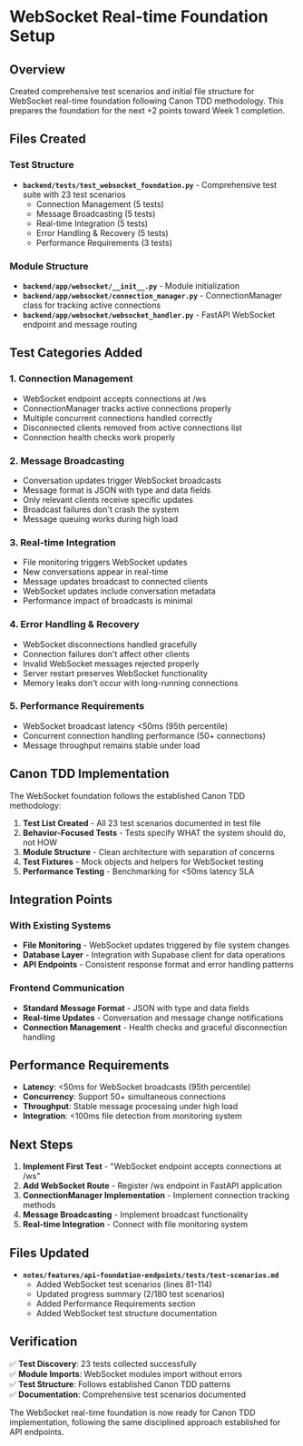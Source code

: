 # WebSocket Real-time Foundation Setup

## Overview

Created comprehensive test scenarios and initial file structure for WebSocket real-time foundation following Canon TDD methodology. This prepares the foundation for the next +2 points toward Week 1 completion.

## Files Created

### Test Structure
- **`backend/tests/test_websocket_foundation.py`** - Comprehensive test suite with 23 test scenarios
  - Connection Management (5 tests)
  - Message Broadcasting (5 tests) 
  - Real-time Integration (5 tests)
  - Error Handling & Recovery (5 tests)
  - Performance Requirements (3 tests)

### Module Structure
- **`backend/app/websocket/__init__.py`** - Module initialization
- **`backend/app/websocket/connection_manager.py`** - ConnectionManager class for tracking active connections
- **`backend/app/websocket/websocket_handler.py`** - FastAPI WebSocket endpoint and message routing

## Test Categories Added

### 1. Connection Management
- WebSocket endpoint accepts connections at /ws
- ConnectionManager tracks active connections properly
- Multiple concurrent connections handled correctly
- Disconnected clients removed from active connections list
- Connection health checks work properly

### 2. Message Broadcasting
- Conversation updates trigger WebSocket broadcasts
- Message format is JSON with type and data fields
- Only relevant clients receive specific updates
- Broadcast failures don't crash the system
- Message queuing works during high load

### 3. Real-time Integration
- File monitoring triggers WebSocket updates
- New conversations appear in real-time
- Message updates broadcast to connected clients
- WebSocket updates include conversation metadata
- Performance impact of broadcasts is minimal

### 4. Error Handling & Recovery
- WebSocket disconnections handled gracefully
- Connection failures don't affect other clients
- Invalid WebSocket messages rejected properly
- Server restart preserves WebSocket functionality
- Memory leaks don't occur with long-running connections

### 5. Performance Requirements
- WebSocket broadcast latency <50ms (95th percentile)
- Concurrent connection handling performance (50+ connections)
- Message throughput remains stable under load

## Canon TDD Implementation

The WebSocket foundation follows the established Canon TDD methodology:

1. **Test List Created** - All 23 test scenarios documented in test file
2. **Behavior-Focused Tests** - Tests specify WHAT the system should do, not HOW
3. **Module Structure** - Clean architecture with separation of concerns
4. **Test Fixtures** - Mock objects and helpers for WebSocket testing
5. **Performance Testing** - Benchmarking for <50ms latency SLA

## Integration Points

### With Existing Systems
- **File Monitoring** - WebSocket updates triggered by file system changes
- **Database Layer** - Integration with Supabase client for data operations
- **API Endpoints** - Consistent response format and error handling patterns

### Frontend Communication
- **Standard Message Format** - JSON with type and data fields
- **Real-time Updates** - Conversation and message change notifications
- **Connection Management** - Health checks and graceful disconnection handling

## Performance Requirements

- **Latency**: <50ms for WebSocket broadcasts (95th percentile)
- **Concurrency**: Support 50+ simultaneous connections
- **Throughput**: Stable message processing under high load
- **Integration**: <100ms file detection from monitoring system

## Next Steps

1. **Implement First Test** - "WebSocket endpoint accepts connections at /ws"
2. **Add WebSocket Route** - Register /ws endpoint in FastAPI application
3. **ConnectionManager Implementation** - Implement connection tracking methods
4. **Message Broadcasting** - Implement broadcast functionality
5. **Real-time Integration** - Connect with file monitoring system

## Files Updated

- **`notes/features/api-foundation-endpoints/tests/test-scenarios.md`**
  - Added WebSocket test scenarios (lines 81-114)
  - Updated progress summary (2/180 test scenarios)
  - Added Performance Requirements section
  - Added WebSocket test structure documentation

## Verification

✅ **Test Discovery**: 23 tests collected successfully  
✅ **Module Imports**: WebSocket modules import without errors  
✅ **Test Structure**: Follows established Canon TDD patterns  
✅ **Documentation**: Comprehensive test scenarios documented

The WebSocket real-time foundation is now ready for Canon TDD implementation, following the same disciplined approach established for API endpoints.